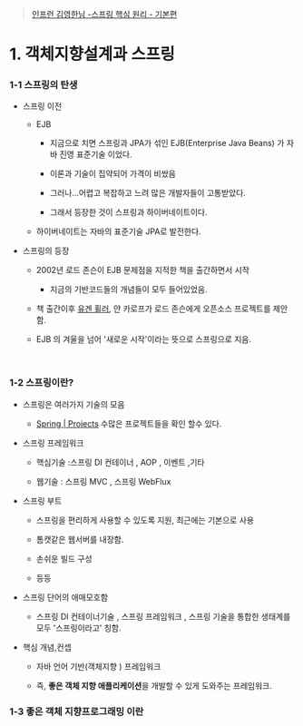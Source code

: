> [인프런 김영한님 -스프링 핵심 원리 - 기본편](https://www.inflearn.com/course/%EC%8A%A4%ED%94%84%EB%A7%81-%ED%95%B5%EC%8B%AC-%EC%9B%90%EB%A6%AC-%EA%B8%B0%EB%B3%B8%ED%8E%B8)

# 1. 객체지향설계과 스프링



### 1-1 스프링의 탄생

+ 스프링 이전

  + EJB

    + 지금으로 치면 스프링과 JPA가 섞인 EJB(Enterprise Java Beans) 가 자바 진영 표준기술 이었다.

    + 이론과 기술이 집약되어 가격이 비쌌음 

    + 그러나...어렵고 복잡하고 느려 많은 개발자들이 고통받았다.

    + 그래서 등장한 것이 스프링과 하이버네이트이다.

  + 하이버네이트는 자바의 표준기술 JPA로 발전한다.

+ 스프링의 등장

  + 2002년 로드 존슨이 EJB 문제점을 지적한 책을 출간하면서 시작

    + 지금의 기반코드들의 개념들이 모두 들어있었음.

  +  책 출간이후 <u>유겐 휠러</u>, 얀 카로프가 로드 존슨에게 오픈소스 프로젝트를 제안함.

  + EJB 의 겨울을 넘어 '새로운 시작'이라는 뜻으로 스프링으로 지음.

    ​

### 1-2 스프링이란?

+ 스프링은 여러가지 기술의 모음

  + [Spring | Projects](https://spring.io/projects) 수많은 프로젝트들을 확인 할수 있다.

+ 스프링 프레임워크

  + 핵심기술 :스프링 DI 컨테이너 , AOP , 이벤트 ,기타

  + 웹기술 : 스프링 MVC , 스프링 WebFlux

+ 스프링 부트

  + 스프링을 편리하게 사용할 수 있도록 지원, 최근에는 기본으로 사용

  + 톰캣같은 웹서버를 내장함.

  + 손쉬운 빌드 구성

  + 등등

+ 스프링 단어의 애매모호함

  + 스프링 DI 컨테이너기술 , 스프링 프레임워크 , 스프링 기술을 통합한 생태계를 모두 '스프링이라고' 칭함.

+ 핵심 개념,컨셉

  + 자바 언어 기반(객체지향 ) 프레임워크

  + 즉, **좋은 객체 지향 애플리케이션**을 개발할 수 있게 도와주는 프레임워크.



### 1-3 좋은 객체 지향프로그래밍 이란
